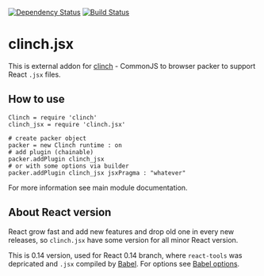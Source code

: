 [![Dependency Status](https://gemnasium.com/Meettya/clinch.jsx.svg)](https://gemnasium.com/Meettya/clinch.jsx)
[![Build Status](https://travis-ci.org/Meettya/clinch.jsx.svg?branch=react_0.14_beta)](https://travis-ci.org/Meettya/clinch.jsx)

# clinch.jsx

This is external addon for [clinch](https://github.com/Meettya/clinch) - CommonJS to browser packer to support React ```.jsx``` files.

## How to use

    Clinch = require 'clinch'
    clinch_jsx = require 'clinch.jsx'

    # create packer object
    packer = new Clinch runtime : on
    # add plugin (chainable)
    packer.addPlugin clinch_jsx
    # or with some options via builder
    packer.addPlugin clinch_jsx jsxPragma : "whatever"

For more information see main module documentation.

## About React version

React grow fast and add new features and drop old one in every new releases, so ```clinch.jsx``` have some version for all minor React version.

This is 0.14 version, used for React 0.14 branch, where ```react-tools``` was depricated and ```.jsx``` compiled by [Babel](http://babeljs.io/). For options see [Babel options](http://babeljs.io/docs/usage/options/).
